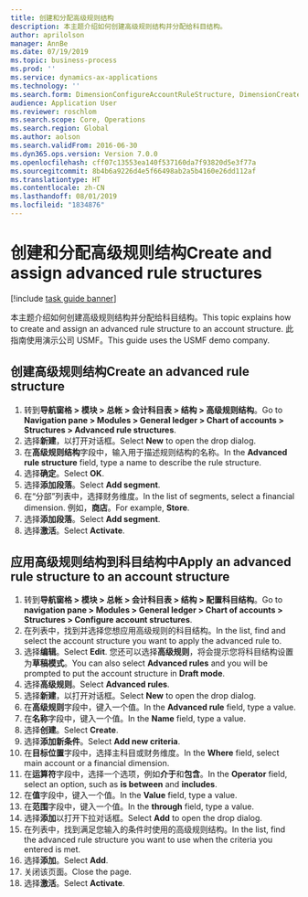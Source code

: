 ```yaml
---
title: 创建和分配高级规则结构
description: 本主题介绍如何创建高级规则结构并分配给科目结构。
author: aprilolson
manager: AnnBe
ms.date: 07/19/2019
ms.topic: business-process
ms.prod: ''
ms.service: dynamics-ax-applications
ms.technology: ''
ms.search.form: DimensionConfigureAccountRuleStructure, DimensionCreateAccountRuleStructure, DimensionHierarchyAddLevel, DimensionHierarchyConstraintActivate, DimensionConfigureAccountStructure, DimensionConfigureAccountRule, DimensionCreateAccountRule, DimensionSelectAccountRuleStructure
audience: Application User
ms.reviewer: roschlom
ms.search.scope: Core, Operations
ms.search.region: Global
ms.author: aolson
ms.search.validFrom: 2016-06-30
ms.dyn365.ops.version: Version 7.0.0
ms.openlocfilehash: cff07c13553ea140f537160da7f93820d5e3f77a
ms.sourcegitcommit: 8b4b6a9226d4e5f66498ab2a5b4160e26dd112af
ms.translationtype: HT
ms.contentlocale: zh-CN
ms.lasthandoff: 08/01/2019
ms.locfileid: "1834876"
---
```

# <a name="create-and-assign-advanced-rule-structures"></a><span data-ttu-id="83c47-103">创建和分配高级规则结构</span><span class="sxs-lookup"><span data-stu-id="83c47-103">Create and assign advanced rule structures</span></span>

[!include [task guide banner](../../includes/task-guide-banner.md)]

<span data-ttu-id="83c47-104">本主题介绍如何创建高级规则结构并分配给科目结构。</span><span class="sxs-lookup"><span data-stu-id="83c47-104">This topic explains how to create and assign an advanced rule structure to an account structure.</span></span> <span data-ttu-id="83c47-105">此指南使用演示公司 USMF。</span><span class="sxs-lookup"><span data-stu-id="83c47-105">This guide uses the USMF demo company.</span></span>

## <a name="create-an-advanced-rule-structure"></a><span data-ttu-id="83c47-106">创建高级规则结构</span><span class="sxs-lookup"><span data-stu-id="83c47-106">Create an advanced rule structure</span></span>
1. <span data-ttu-id="83c47-107">转到**导航窗格 > 模块 > 总帐 > 会计科目表 > 结构 > 高级规则结构**。</span><span class="sxs-lookup"><span data-stu-id="83c47-107">Go to **Navigation pane > Modules > General ledger > Chart of accounts > Structures > Advanced rule structures**.</span></span>
2. <span data-ttu-id="83c47-108">选择**新建**，以打开对话框。</span><span class="sxs-lookup"><span data-stu-id="83c47-108">Select **New** to open the drop dialog.</span></span>
3. <span data-ttu-id="83c47-109">在**高级规则结构**字段中，输入用于描述规则结构的名称。</span><span class="sxs-lookup"><span data-stu-id="83c47-109">In the **Advanced rule structure** field, type a name to describe the rule structure.</span></span>
4. <span data-ttu-id="83c47-110">选择**确定**。</span><span class="sxs-lookup"><span data-stu-id="83c47-110">Select **OK**.</span></span>
5. <span data-ttu-id="83c47-111">选择**添加段落**。</span><span class="sxs-lookup"><span data-stu-id="83c47-111">Select **Add segment**.</span></span>
6. <span data-ttu-id="83c47-112">在“分部”列表中，选择财务维度。</span><span class="sxs-lookup"><span data-stu-id="83c47-112">In the list of segments, select a financial dimension.</span></span> <span data-ttu-id="83c47-113">例如，**商店**。</span><span class="sxs-lookup"><span data-stu-id="83c47-113">For example, **Store**.</span></span>  
7. <span data-ttu-id="83c47-114">选择**添加段落**。</span><span class="sxs-lookup"><span data-stu-id="83c47-114">Select **Add segment**.</span></span>
8. <span data-ttu-id="83c47-115">选择**激活**。</span><span class="sxs-lookup"><span data-stu-id="83c47-115">Select **Activate**.</span></span>

## <a name="apply-an-advanced-rule-structure-to-an-account-structure"></a><span data-ttu-id="83c47-116">应用高级规则结构到科目结构中</span><span class="sxs-lookup"><span data-stu-id="83c47-116">Apply an advanced rule structure to an account structure</span></span>
1. <span data-ttu-id="83c47-117">转到**导航窗格 > 模块 > 总帐 > 会计科目表 > 结构 > 配置科目结构**。</span><span class="sxs-lookup"><span data-stu-id="83c47-117">Go to **navigation pane > Modules > General ledger > Chart of accounts > Structures > Configure account structures**.</span></span>
2. <span data-ttu-id="83c47-118">在列表中，找到并选择您想应用高级规则的科目结构。</span><span class="sxs-lookup"><span data-stu-id="83c47-118">In the list, find and select the account structure you want to apply the advanced rule to.</span></span>
3. <span data-ttu-id="83c47-119">选择**编辑**。</span><span class="sxs-lookup"><span data-stu-id="83c47-119">Select **Edit**.</span></span> <span data-ttu-id="83c47-120">您还可以选择**高级规则**，将会提示您将科目结构设置为**草稿模式**。</span><span class="sxs-lookup"><span data-stu-id="83c47-120">You can also select **Advanced rules** and you will be prompted to put the account structure in **Draft mode**.</span></span>  
4. <span data-ttu-id="83c47-121">选择**高级规则**。</span><span class="sxs-lookup"><span data-stu-id="83c47-121">Select **Advanced rules**.</span></span>
5. <span data-ttu-id="83c47-122">选择**新建**，以打开对话框。</span><span class="sxs-lookup"><span data-stu-id="83c47-122">Select **New** to open the drop dialog.</span></span>
6. <span data-ttu-id="83c47-123">在**高级规则**字段中，键入一个值。</span><span class="sxs-lookup"><span data-stu-id="83c47-123">In the **Advanced rule** field, type a value.</span></span>
7. <span data-ttu-id="83c47-124">在**名称**字段中，键入一个值。</span><span class="sxs-lookup"><span data-stu-id="83c47-124">In the **Name** field, type a value.</span></span>
8. <span data-ttu-id="83c47-125">选择**创建**。</span><span class="sxs-lookup"><span data-stu-id="83c47-125">Select **Create**.</span></span>
9. <span data-ttu-id="83c47-126">选择**添加新条件**。</span><span class="sxs-lookup"><span data-stu-id="83c47-126">Select **Add new criteria**.</span></span>
10. <span data-ttu-id="83c47-127">在**目标位置**字段中，选择主科目或财务维度。</span><span class="sxs-lookup"><span data-stu-id="83c47-127">In the **Where** field, select main account or a financial dimension.</span></span>
11. <span data-ttu-id="83c47-128">在**运算符**字段中，选择一个选项，例如**介于**和**包含**。</span><span class="sxs-lookup"><span data-stu-id="83c47-128">In the **Operator** field, select an option, such as **is between** and **includes**.</span></span>
12. <span data-ttu-id="83c47-129">在**值**字段中，键入一个值。</span><span class="sxs-lookup"><span data-stu-id="83c47-129">In the **Value** field, type a value.</span></span>
13. <span data-ttu-id="83c47-130">在**范围**字段中，键入一个值。</span><span class="sxs-lookup"><span data-stu-id="83c47-130">In the **through** field, type a value.</span></span>
14. <span data-ttu-id="83c47-131">选择**添加**以打开下拉对话框。</span><span class="sxs-lookup"><span data-stu-id="83c47-131">Select **Add** to open the drop dialog.</span></span>
15. <span data-ttu-id="83c47-132">在列表中，找到满足您输入的条件时使用的高级规则结构。</span><span class="sxs-lookup"><span data-stu-id="83c47-132">In the list, find the advanced rule structure you want to use when the criteria you entered is met.</span></span>
16. <span data-ttu-id="83c47-133">选择**添加**。</span><span class="sxs-lookup"><span data-stu-id="83c47-133">Select **Add**.</span></span>
17. <span data-ttu-id="83c47-134">关闭该页面。</span><span class="sxs-lookup"><span data-stu-id="83c47-134">Close the page.</span></span>
18. <span data-ttu-id="83c47-135">选择**激活**。</span><span class="sxs-lookup"><span data-stu-id="83c47-135">Select **Activate**.</span></span>

